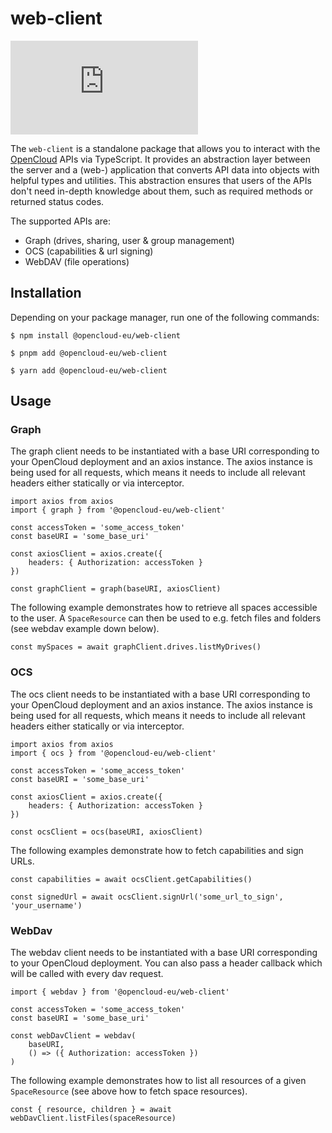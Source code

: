 # web-client

[![Matrix](https://img.shields.io/matrix/opencloud%3Amatrix.org?logo=matrix)](https://app.element.io/#/room/#opencloud:matrix.org)

The `web-client` is a standalone package that allows you to interact with the [OpenCloud](https://github.com/opencloud-eu/opencloud/) APIs via TypeScript. It provides an abstraction layer between the server and a (web-) application that converts API data into objects with helpful types and utilities. This abstraction ensures that users of the APIs don't need in-depth knowledge about them, such as required methods or returned status codes.

The supported APIs are:

- Graph (drives, sharing, user & group management)
- OCS (capabilities & url signing)
- WebDAV (file operations)

## Installation

Depending on your package manager, run one of the following commands:

```
$ npm install @opencloud-eu/web-client

$ pnpm add @opencloud-eu/web-client

$ yarn add @opencloud-eu/web-client
```

## Usage

### Graph

The graph client needs to be instantiated with a base URI corresponding to your OpenCloud deployment and an axios instance. The axios instance is being used for all requests, which means it needs to include all relevant headers either statically or via interceptor.

```
import axios from axios
import { graph } from '@opencloud-eu/web-client'

const accessToken = 'some_access_token'
const baseURI = 'some_base_uri'

const axiosClient = axios.create({
	headers: { Authorization: accessToken }
})

const graphClient = graph(baseURI, axiosClient)
```

The following example demonstrates how to retrieve all spaces accessible to the user. A `SpaceResource` can then be used to e.g. fetch files and folders (see webdav example down below).

```
const mySpaces = await graphClient.drives.listMyDrives()
```

### OCS

The ocs client needs to be instantiated with a base URI corresponding to your OpenCloud deployment and an axios instance. The axios instance is being used for all requests, which means it needs to include all relevant headers either statically or via interceptor.

```
import axios from axios
import { ocs } from '@opencloud-eu/web-client'

const accessToken = 'some_access_token'
const baseURI = 'some_base_uri'

const axiosClient = axios.create({
	headers: { Authorization: accessToken }
})

const ocsClient = ocs(baseURI, axiosClient)
```

The following examples demonstrate how to fetch capabilities and sign URLs.

```
const capabilities = await ocsClient.getCapabilities()

const signedUrl = await ocsClient.signUrl('some_url_to_sign', 'your_username')
```

### WebDav

The webdav client needs to be instantiated with a base URI corresponding to your OpenCloud deployment. You can also pass a header callback which will be called with every dav request.

```
import { webdav } from '@opencloud-eu/web-client'

const accessToken = 'some_access_token'
const baseURI = 'some_base_uri'

const webDavClient = webdav(
	baseURI,
	() => ({ Authorization: accessToken })
)
```

The following example demonstrates how to list all resources of a given `SpaceResource` (see above how to fetch space resources).

```
const { resource, children } = await webDavClient.listFiles(spaceResource)
```
